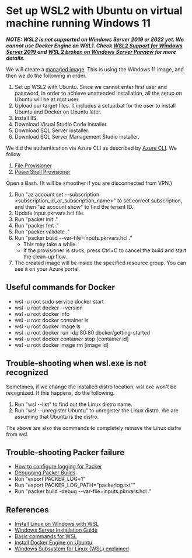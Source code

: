 # Set up WSL2 with Ubuntu on virtual machine running Windows 11

**_NOTE: WSL2 is not supported on Windows Server 2019 or 2022 yet. We cannot use Docker Engine on WSL1. Check [WSL2 Support for Windows Server 2019
](https://github.com/MicrosoftDocs/WSL/issues/678) and [WSL 2 broken on Windows Server Preview](https://github.com/microsoft/WSL/issues/6301 ) for more details._**

We will create a [managed image](https://docs.microsoft.com/en-us/azure/virtual-machines/windows/capture-image-resource). This is using the Windows 11 image, and then we do the following in order.

1. Set up WSL2 with Ubuntu. Since we cannot enter first user and password, in order to achieve unattended installation, all the setup on Ubuntu will be at root user.
2. Upload our target files. It includes a setup.bat for the user to install Ubuntu and Docker on Ubuntu later.
3. Install IIS.
4. Download Visual Studio Code installer.
5. Download SQL Server installer.
6. Download SQL Server Management Studio installer.

We did the authentication via Azure CLI as described by [Azure CLI](https://www.packer.io/plugins/builders/azure#azure-cli). We follow

1. [File Provisioner](https://www.packer.io/docs/provisioners/file)
2. [PowerShell Provisioner](https://www.packer.io/docs/provisioners/powershell)

Open a Bash. (It will be smoother if you are disconnected from VPN.)

1. Run "az account set --subscription <subscription_id_or_subscription_name>" to set correct subscription, and then "az account show" to find the tenant ID.
2. Update input.pkrvars.hcl file.
3. Run "packer init ."
4. Run "packer fmt ."
5. Run "packer validate ."
6. Run "packer build --var-file=inputs.pkrvars.hcl ."
   - This may take a while.
   - If the provisioner is stuck, press Ctrl+C to cancel the build and start the clean-up flow.
7. The created image will be inside the specified resource group. You can see it on your Azure portal.

## Useful commands for Docker

- wsl -u root sudo service docker start
- wsl -u root docker --version
- wsl -u root docker info
- wsl -u root docker container ls
- wsl -u root docker image ls
- wsl -u root docker run -dp 80:80 docker/getting-started
- wsl -u root docker container stop [container id]
- wsl -u root docker image rm [image id]

## Trouble-shooting when wsl.exe is not recognized

Sometimes, if we change the installed distro location, wsl.exe won't be recognized. If this happens, do the following.

1. Run "wsl --list" to find out the Linux distro name.
2. Run "wsl --unregister Ubuntu" to unregister the Linux distro. We are assuming that Ubuntu is the distro.

The above are also the commands to completely remove the Linux distro from wsl.

## Trouble-shooting Packer failure

- [How to configure logging for Packer](https://www.phillipsj.net/posts/how-to-configure-logging-for-packer/)
- [Debugging Packer Builds](https://www.packer.io/docs/debugging)
- Run "export PACKER_LOG=1"
- Run "export PACKER_LOG_PATH="packerlog.txt""
- Run "packer build -debug --var-file=inputs.pkrvars.hcl ."

## References

- [Install Linux on Windows with WSL](https://docs.microsoft.com/en-us/windows/wsl/install)
- [Windows Server Installation Guide](https://docs.microsoft.com/en-us/windows/wsl/install-on-server)
- [Basic commands for WSL](https://docs.microsoft.com/en-us/windows/wsl/basic-commands)
- [Install Docker Engine on Ubuntu](https://docs.docker.com/engine/install/ubuntu/)
- [Windows Subsystem for Linux (WSL) explained](https://solidstudio.io/blog/windows-subsystem-for-linux-explained)
